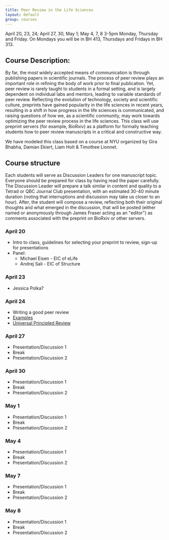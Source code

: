 ```yaml
---
title: Peer Review in the Life Sciences
layout: default
group: courses
---
```


April 20, 23, 24; April 27, 30, May 1; May 4, 7, 8
3-5pm Monday, Thursday and Friday. On Mondays you will be in BH 413, Thursdays and Fridays in BH 313.

## Course Description:

By far, the most widely accepted means of communication is through publishing papers in scientific journals. The process of peer review plays an important role in refining the body of work prior to final publication. Yet, peer review is rarely taught to students in a formal setting, and is largely dependent on individual labs and mentors, leading to variable standards of peer review. Reflecting the evolution of technology, society and scientific culture, preprints have gained popularity in the life sciences in recent years, resulting in a shift in how progress in the life sciences is communicated, and raising questions of how we, as a scientific community, may work towards optimizing the peer review process in the life sciences. This class will use preprint servers (for example, BioRxiv) as a platform for formally teaching students how to peer review manuscripts in a critical and constructive way.

We have modeled this class based on a course at NYU organized by Gira Bhabha, Damian Ekiert, Liam Holt & Timothee Lionnet.

## Course structure

Each students will serve as Discussion Leaders for one manuscript topic.  Everyone should be prepared for class by having read the paper carefully. The Discussion Leader will prepare a talk similar in content and quality to a Tetrad or QBC Journal Club presentation, with an estimated 30-40 minute duration (noting that interruptions and discussion may take us closer to an hour). After, the student will compose a review, reflecting both their original thoughts and what emerged in the discussion, that will be posted (either named or anonymously through James Fraser acting as an "editor") as comments associated with the preprint on BioRxiv or other servers.

### April 20
- Intro to class, guidelines for selecting your preprint to review, sign-up for presentations
- Panel:
  - Michael Eisen - EIC of eLife
  - Andrej Sali - EIC of Structure

### April 23
- Jessica Polka?

### April 24
- Writing a good peer review
- [Examples](https://www.cell.com/cell-stem-cell/fulltext/S1934-5909(19)30221-8)
- [Universal Principled Review](https://www.cell.com/cell/pdf/S0092-8674(19)31286-3.pdf)

### April 27
- Presentation/Discussion 1
- Break
- Presentation/Discussion 2

### April 30
- Presentation/Discussion 1
- Break
- Presentation/Discussion 2

### May 1
- Presentation/Discussion 1
- Break
- Presentation/Discussion 2

### May 4
- Presentation/Discussion 1
- Break
- Presentation/Discussion 2

### May 7
- Presentation/Discussion 1
- Break
- Presentation/Discussion 2

### May 8
- Presentation/Discussion 1
- Break
- Presentation/Discussion 2
